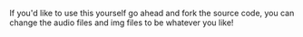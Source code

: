 If you'd like to use this yourself go ahead and fork the source code, you can change the audio files and img files to be whatever you like! 
